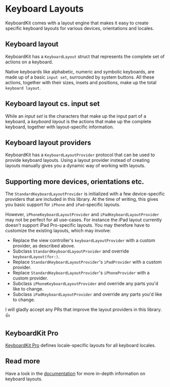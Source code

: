 # Keyboard Layouts

KeyboardKit comes with a layout engine that makes it easy to create specific keyboard layouts for various devices, orientations and locales.


## Keyboard layout

KeyboardKit has a `KeyboardLayout` struct that represents the complete set of actions on a keyboard.

Native keyboards like alphabetic, numeric and symbolic keyboards, are made up of a basic `input set`, surrounded by system buttons. All these actions, together with their sizes, insets and positions, make up the total `keyboard layout`.


## Keyboard layout cs. input set 

While an *input set* is the characters that make up the input part of a keyboard, a *keyboard layout* is the actions that make up the complete keyboard, together with layout-specific information.


## Keyboard layout providers

KeyboardKit has a `KeyboardLayoutProvider` protocol that can be used to provide keyboard layouts. Using a layout provider instead of creating layouts manually gives you a dynamic way of working with layouts.


## Supporting more devices, orientations etc.

The `StandardKeyboardLayoutProvider` is initialized with a few device-specific providers that are included in this library. At the time of writing, this gives you basic support for `iPhone` and `iPad`-specific layouts.

However, `iPhoneKeyboardLayoutProvider` and `iPadKeyboardLayoutProvider` may not be perfect for all use-cases. For instance the iPad layout currently doesn't support iPad Pro-specific layouts. You may therefore have to customize the existing layouts, which may involve:

* Replace the view controller's `keyboardLayoutProvider` with a custom provider, as described above.
* Subclass `StandardKeyboardLayoutProvider` and override  `keyboardLayout(for:)`.
* Replace `StandardKeyboardLayoutProvider`'s `iPadProvider` with a custom provider.
* Replace `StandardKeyboardLayoutProvider`'s `iPhoneProvider` with a custom provider.
* Subclass `iPhoneKeyboardLayoutProvider` and override any parts you'd like to change.
* Subclass `iPadKeyboardLayoutProvider` and override any parts you'd like to change.  

I will gladly accept any PRs that improve the layout providers in this library. 👍


## KeyboardKit Pro

[KeyboardKit Pro][Pro] defines locale-specific layouts for all keyboard locales.


## Read more

Have a look in the [documentation][Documentation] for more in-depth information on keyboard layouts.



[Documentation]: https://github.com/danielsaidi/Documentation/blob/main/Docs/KeyboardKit.doccarchive.zip?raw=true
[Pro]: https://github.com/KeyboardKit/KeyboardKitPro

